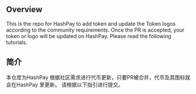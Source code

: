 

## Overview
This is the repo for HashPay to add token and update the Token logos according to the community requirements. Once the PR is accepted, your token or logo will be updated on HashPay.
Please read the following tutorials.








## 简介
本仓库为HashPay 根据社区需求进行代币更新，只要PR被合并，代币及其图标就会在HashPay 里更新。
请根据以下指引进行提交。



